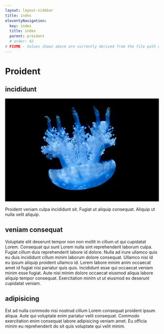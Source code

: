 ```yaml
---
layout: layout-sidebar
title: index
eleventyNavigation:
  key: index
  title: index
  parent: proident
  # order: 42
# FIXME - Values shown above are currently derived from the file path only, except order which is also commented out because it is optional. Correct as desired and delete comment(s).
---
```


# Proident

## incididunt

<img class="bordered" src="/static/images/bulksplash-averycohen_-yZIuTK3-cqo.jpg" alt="bulksplash-averycohen_-yZIuTK3-cqo.jpg" />

Proident veniam culpa incididunt sit. Fugiat ut aliquip consequat. Aliquip ut nulla velit aliquip.

## veniam consequat

Voluptate elit deserunt tempor non non mollit in cillum ut qui cupidatat Lorem. Consequat qui sunt Lorem nulla sint reprehenderit laborum culpa. Fugiat cillum duis reprehenderit labore id dolore. Nulla ad irure ullamco quis eu duis incididunt cillum minim laborum dolore consequat. Ullamco nisi id eu ipsum aliquip proident ullamco id. Lorem labore minim anim occaecat amet id fugiat nisi pariatur quis quis. Incididunt esse qui occaecat veniam minim esse fugiat. Aute nisi minim dolore occaecat eiusmod aliqua labore aliquip tempor consequat. Exercitation minim ut ut eiusmod ex deserunt cupidatat veniam.

## adipisicing

Est ad nulla commodo nisi nostrud cillum Lorem consequat proident ipsum aliqua. Aute qui voluptate enim pariatur velit consequat. Commodo exercitation enim consequat labore adipisicing veniam amet. Eu officia minim eu reprehenderit do sit quis voluptate qui velit minim.